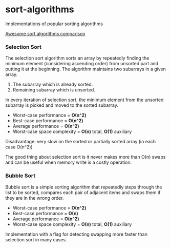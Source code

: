 # sort-algorithms
Implementations of popular sorting algorithms

[Awesome sort algorithms comparison](https://www.toptal.com/developers/sorting-algorithms/)

### Selection Sort

The selection sort algorithm sorts an array by repeatedly finding the minimum element (considering ascending order) from unsorted part and putting it at the beginning. The algorithm maintains two subarrays in a given array.
 1. The subarray which is already sorted.
 2. Remaining subarray which is unsorted.
 
In every iteration of selection sort, the minimum element from the unsorted subarray is picked and moved to the sorted subarray.

- Worst-case performance = **О(n^2)**
- Best-case performance = **О(n^2)**
- Average performance = **О(n^2)**
- Worst-case space complexity =	**О(n)** total, **O(1)** auxiliary

Disadvantage: very slow on the sorted or partially sorted array (in each case O(n^2))

The good thing about selection sort is it never makes more than O(n) swaps and can be useful when memory write is a costly operation.

### Bubble Sort

Bubble sort is a simple sorting algorithm that repeatedly steps through the list to be sorted, compares each pair of adjacent items and swaps them if they are in the wrong order.

- Worst-case performance = **О(n^2)**
- Best-case performance = **О(n)**
- Average performance = **О(n^2)**
- Worst-case space complexity =	**О(n)** total, **O(1)** auxiliary

Implementation with a flag for detecting swapping more faster than selection sort in many cases.
